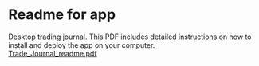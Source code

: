 # Readme for app
Desktop trading journal.
This PDF includes detailed instructions on how to install and deploy the app on your computer.  
[Trade_Journal_readme.pdf](https://github.com/user-attachments/files/22376835/Trade_Journal_readme.pdf)
